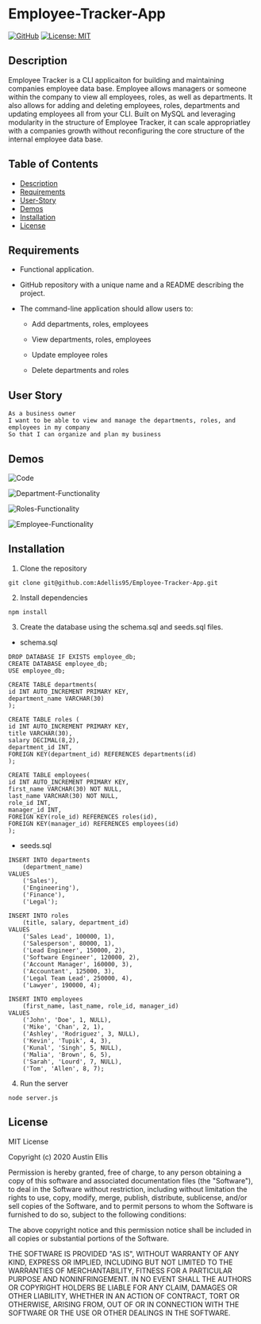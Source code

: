 # Employee-Tracker-App

[![GitHub](https://img.shields.io/badge/Made%20by-%40Adellis95-orange)](https://github.com/Adellis95/Employee-Tracker-App)
[![License: MIT](https://img.shields.io/badge/License-MIT-yellow.svg)](https://opensource.org/licenses/MIT)

## Description

Employee Tracker is a CLI applicaiton for building and maintaining companies employee data base. Employee allows managers or someone within the company to view all employees, roles, as well as departments. It also allows for adding and deleting employees, roles, departments and updating employees all from your CLI. Built on MySQL and leveraging modularity in the structure of Employee Tracker, it can scale appropriatley with a companies growth without reconfiguring the core structure of the internal employee data base.

## Table of Contents

- [Description](#description)
- [Requirements](#requirements)
- [User-Story](#user-story)
- [Demos](#demos)
- [Installation](#installation)
- [License](#license)

## Requirements

- Functional application.

- GitHub repository with a unique name and a README describing the project.

- The command-line application should allow users to:

  - Add departments, roles, employees

  - View departments, roles, employees

  - Update employee roles

  - Delete departments and roles

## User Story

```
As a business owner
I want to be able to view and manage the departments, roles, and employees in my company
So that I can organize and plan my business
```

## Demos

![Code](./Assets/Employee-Tracker-Code.gif)

![Department-Functionality](./Assets/Department-Functionality.gif)

![Roles-Functionality](./Assets/Roles-Functionality.gif)

![Employee-Functionality](./Assets/Employee-Functionality.gif)

## Installation

1. Clone the repository

```
git clone git@github.com:Adellis95/Employee-Tracker-App.git
```

2. Install dependencies

```
npm install
```

3. Create the database using the schema.sql and seeds.sql files.

- schema.sql

```
DROP DATABASE IF EXISTS employee_db;
CREATE DATABASE employee_db;
USE employee_db;

CREATE TABLE departments(
id INT AUTO_INCREMENT PRIMARY KEY,
department_name VARCHAR(30)
);

CREATE TABLE roles (
id INT AUTO_INCREMENT PRIMARY KEY,
title VARCHAR(30),
salary DECIMAL(8,2),
department_id INT,
FOREIGN KEY(department_id) REFERENCES departments(id)
);

CREATE TABLE employees(
id INT AUTO_INCREMENT PRIMARY KEY,
first_name VARCHAR(30) NOT NULL,
last_name VARCHAR(30) NOT NULL,
role_id INT,
manager_id INT,
FOREIGN KEY(role_id) REFERENCES roles(id),
FOREIGN KEY(manager_id) REFERENCES employees(id)
);
```

- seeds.sql

```
INSERT INTO departments
    (department_name)
VALUES
    ('Sales'),
    ('Engineering'),
    ('Finance'),
    ('Legal');

INSERT INTO roles
    (title, salary, department_id)
VALUES
    ('Sales Lead', 100000, 1),
    ('Salesperson', 80000, 1),
    ('Lead Engineer', 150000, 2),
    ('Software Engineer', 120000, 2),
    ('Account Manager', 160000, 3),
    ('Accountant', 125000, 3),
    ('Legal Team Lead', 250000, 4),
    ('Lawyer', 190000, 4);

INSERT INTO employees
    (first_name, last_name, role_id, manager_id)
VALUES
    ('John', 'Doe', 1, NULL),
    ('Mike', 'Chan', 2, 1),
    ('Ashley', 'Rodriguez', 3, NULL),
    ('Kevin', 'Tupik', 4, 3),
    ('Kunal', 'Singh', 5, NULL),
    ('Malia', 'Brown', 6, 5),
    ('Sarah', 'Lourd', 7, NULL),
    ('Tom', 'Allen', 8, 7);
```

4. Run the server

```
node server.js
```

## License

MIT License

Copyright (c) 2020 Austin Ellis

Permission is hereby granted, free of charge, to any person obtaining a copy
of this software and associated documentation files (the "Software"), to deal
in the Software without restriction, including without limitation the rights
to use, copy, modify, merge, publish, distribute, sublicense, and/or sell
copies of the Software, and to permit persons to whom the Software is
furnished to do so, subject to the following conditions:

The above copyright notice and this permission notice shall be included in all
copies or substantial portions of the Software.

THE SOFTWARE IS PROVIDED "AS IS", WITHOUT WARRANTY OF ANY KIND, EXPRESS OR
IMPLIED, INCLUDING BUT NOT LIMITED TO THE WARRANTIES OF MERCHANTABILITY,
FITNESS FOR A PARTICULAR PURPOSE AND NONINFRINGEMENT. IN NO EVENT SHALL THE
AUTHORS OR COPYRIGHT HOLDERS BE LIABLE FOR ANY CLAIM, DAMAGES OR OTHER
LIABILITY, WHETHER IN AN ACTION OF CONTRACT, TORT OR OTHERWISE, ARISING FROM,
OUT OF OR IN CONNECTION WITH THE SOFTWARE OR THE USE OR OTHER DEALINGS IN THE
SOFTWARE.
